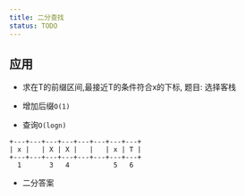 ```yaml
---
title: 二分查找
status: TODO
---
```



## 应用

- 求在T的前缀区间,最接近T的条件符合x的下标, 题目: 选择客栈

- 增加后缀``O(1)``
- 查询``O(logn)``

```
+---+---+---+---+---+---+---+---+
| x |   | X | X |   |   | x | T |
+---+---+---+---+---+---+---+---+
  1       3   4           5   6
```

- 二分答案

